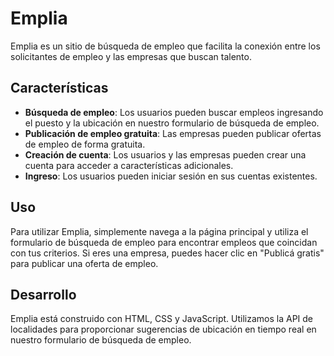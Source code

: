 # Emplia

Emplia es un sitio de búsqueda de empleo que facilita la conexión entre los solicitantes de empleo y las empresas que buscan talento.

## Características

- **Búsqueda de empleo**: Los usuarios pueden buscar empleos ingresando el puesto y la ubicación en nuestro formulario de búsqueda de empleo.
- **Publicación de empleo gratuita**: Las empresas pueden publicar ofertas de empleo de forma gratuita.
- **Creación de cuenta**: Los usuarios y las empresas pueden crear una cuenta para acceder a características adicionales.
- **Ingreso**: Los usuarios pueden iniciar sesión en sus cuentas existentes.

## Uso

Para utilizar Emplia, simplemente navega a la página principal y utiliza el formulario de búsqueda de empleo para encontrar empleos que coincidan con tus criterios. Si eres una empresa, puedes hacer clic en "Publicá gratis" para publicar una oferta de empleo.

## Desarrollo

Emplia está construido con HTML, CSS y JavaScript. Utilizamos la API de localidades para proporcionar sugerencias de ubicación en tiempo real en nuestro formulario de búsqueda de empleo.
